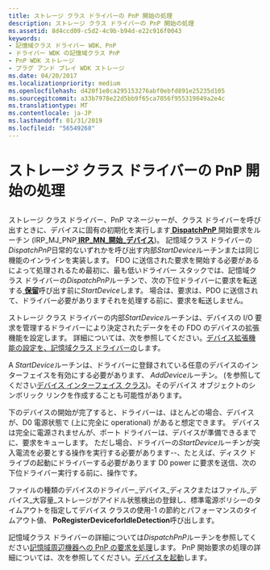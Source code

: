 ```yaml
---
title: ストレージ クラス ドライバーの PnP 開始の処理
description: ストレージ クラス ドライバーの PnP 開始の処理
ms.assetid: 8d4ccd09-c5d2-4c9b-b94d-e22c916f0043
keywords:
- 記憶域クラス ドライバー WDK、PnP
- ドライバー WDK の記憶域クラス PnP
- PnP WDK ストレージ
- プラグ アンド プレイ WDK ストレージ
ms.date: 04/20/2017
ms.localizationpriority: medium
ms.openlocfilehash: d420f1e8ca295153276abf0ebfd891e25235d105
ms.sourcegitcommit: a33b7978e22d5bb9f65ca7056f955319049a2e4c
ms.translationtype: MT
ms.contentlocale: ja-JP
ms.lasthandoff: 01/31/2019
ms.locfileid: "56549268"
---
```

# <a name="handling-pnp-start-in-a-storage-class-driver"></a>ストレージ クラス ドライバーの PnP 開始の処理


## <span id="ddk_handling_pnp_start_in_a_storage_class_driver_kg"></span><span id="DDK_HANDLING_PNP_START_IN_A_STORAGE_CLASS_DRIVER_KG"></span>


ストレージ クラス ドライバー、PnP マネージャーが、クラス ドライバーを呼び出すときに、デバイスに固有の初期化を実行します[ **DispatchPnP** ](https://docs.microsoft.com/windows-hardware/drivers/ddi/content/wdm/nc-wdm-driver_dispatch)開始要求をルーチン (IRP\_MJ\_PNP[ **IRP\_MN\_開始\_デバイス**](https://msdn.microsoft.com/library/windows/hardware/ff551749))。 記憶域クラス ドライバーの*DispatchPnP*日常的ないずれかを呼び出す内部*StartDevice*ルーチンまたは同じ機能のインラインを実装します。 FDO に送信された要求を開始する必要があるによって処理されるため最初に、最も低いドライバー スタックでは、記憶域クラス ドライバーの*DispatchPnP*ルーチンで、次の下位ドライバーに要求を転送する[ **保留**](https://msdn.microsoft.com/library/windows/hardware/ff548336)呼び出す前に*StartDevice*します。 場合は、要求は、PDO に送信されて、ドライバー必要がありますそれを処理する前に、要求を転送しません。

ストレージ クラス ドライバーの内部*StartDevice*ルーチンは、デバイスの I/O 要求を管理するドライバーにより決定されたデータをその FDO のデバイスの拡張機能を設定します。 詳細については、次を参照してください。[デバイス拡張機能の設定を、記憶域クラス ドライバーの](setting-up-a-storage-class-driver-s-device-extension.md)します。

A *StartDevice*ルーチンは、ドライバーに登録されている任意のデバイスのインターフェイスを有効にする必要があります、 *AddDevice*ルーチン。 (を参照してください[デバイス インターフェイス クラス](https://msdn.microsoft.com/library/windows/hardware/ff541339))。そのデバイス オブジェクトのシンボリック リンクを作成することも可能性があります。

下のデバイスの開始が完了すると、ドライバーは、ほとんどの場合、デバイスが、D0 電源状態で (上に完全に operational) があると想定できます。 デバイスは完全に電源されませんが、ポート ドライバーは、デバイスが準備できるまでに、要求をキューします。 ただし場合、ドライバーの*StartDevice*ルーチンが突入電流を必要とする操作を実行する必要があります--、たとえば、ディスク ドライブの起動にドライバーする必要があります D0 power に要求を送信、次の下位ドライバー実行する前に、操作です。

ファイルの種類のデバイスのドライバー\_デバイス\_ディスクまたはファイル\_デバイス\_大容量\_ストレージがアイドル状態検出の登録し、標準電源ポリシーのタイムアウトを指定してデバイス クラスの使用-1 の節約とパフォーマンスのタイムアウト値、 **PoRegisterDeviceforIdleDetection**呼び出します。

記憶域クラス ドライバーの詳細については*DispatchPnP*ルーチンを参照してください[記憶域周辺機器への PnP の要求を処理](handling-pnp-requests-to-storage-peripherals.md)します。 PnP 開始要求の処理の詳細については、次を参照してください。[デバイスを起動](https://msdn.microsoft.com/library/windows/hardware/ff563849)します。

 

 




